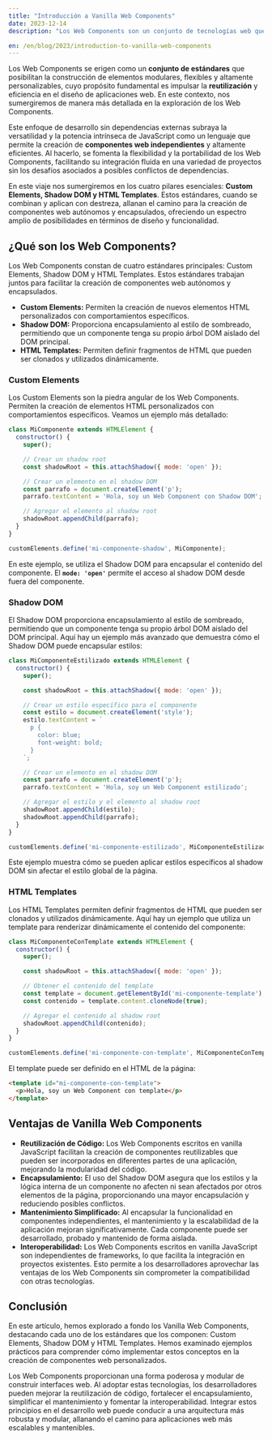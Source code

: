 ```yaml
---
title: "Introducción a Vanilla Web Components"
date: 2023-12-14
description: "Los Web Components son un conjunto de tecnologías web que permiten la creación de elementos reutilizables y personalizables para interfaces de usuario. En este artículo, exploraremos específicamente los Web Components escritos en vanilla JavaScript, sin depender de ningún framework o biblioteca adicional."

en: /en/blog/2023/introduction-to-vanilla-web-components
---
```


Los Web Components se erigen como un **conjunto de estándares** que posibilitan la construcción de elementos modulares, flexibles y altamente personalizables, cuyo propósito fundamental es impulsar la **reutilización** y eficiencia en el diseño de aplicaciones web. En este contexto, nos sumergiremos de manera más detallada en la exploración de los Web Components.

Este enfoque de desarrollo sin dependencias externas subraya la versatilidad y la potencia intrínseca de JavaScript como un lenguaje que permite la creación de **componentes web independientes** y altamente eficientes. Al hacerlo, se fomenta la flexibilidad y la portabilidad de los Web Components, facilitando su integración fluida en una variedad de proyectos sin los desafíos asociados a posibles conflictos de dependencias.

En este viaje nos sumergiremos en los cuatro pilares esenciales: **Custom Elements, Shadow DOM y HTML Templates**. Estos estándares, cuando se combinan y aplican con destreza, allanan el camino para la creación de componentes web autónomos y encapsulados, ofreciendo un espectro amplio de posibilidades en términos de diseño y funcionalidad.

## ¿Qué son los Web Components?

Los Web Components constan de cuatro estándares principales: Custom Elements, Shadow DOM y HTML Templates. Estos estándares trabajan juntos para facilitar la creación de componentes web autónomos y encapsulados.

- **Custom Elements:** Permiten la creación de nuevos elementos HTML personalizados con comportamientos específicos.
- **Shadow DOM:** Proporciona encapsulamiento al estilo de sombreado, permitiendo que un componente tenga su propio árbol DOM aislado del DOM principal.
- **HTML Templates:** Permiten definir fragmentos de HTML que pueden ser clonados y utilizados dinámicamente.

### Custom Elements

Los Custom Elements son la piedra angular de los Web Components. Permiten la creación de elementos HTML personalizados con comportamientos específicos. Veamos un ejemplo más detallado:

```jsx
class MiComponente extends HTMLElement {
  constructor() {
    super();

    // Crear un shadow root
    const shadowRoot = this.attachShadow({ mode: 'open' });

    // Crear un elemento en el shadow DOM
    const parrafo = document.createElement('p');
    parrafo.textContent = 'Hola, soy un Web Component con Shadow DOM';

    // Agregar el elemento al shadow root
    shadowRoot.appendChild(parrafo);
  }
}

customElements.define('mi-componente-shadow', MiComponente);
```

En este ejemplo, se utiliza el Shadow DOM para encapsular el contenido del componente. El **`mode: 'open'`** permite el acceso al shadow DOM desde fuera del componente.

### Shadow DOM

El Shadow DOM proporciona encapsulamiento al estilo de sombreado, permitiendo que un componente tenga su propio árbol DOM aislado del DOM principal. Aquí hay un ejemplo más avanzado que demuestra cómo el Shadow DOM puede encapsular estilos:

```jsx
class MiComponenteEstilizado extends HTMLElement {
  constructor() {
    super();

    const shadowRoot = this.attachShadow({ mode: 'open' });

    // Crear un estilo específico para el componente
    const estilo = document.createElement('style');
    estilo.textContent = `
      p {
        color: blue;
        font-weight: bold;
      }
    `;

    // Crear un elemento en el shadow DOM
    const parrafo = document.createElement('p');
    parrafo.textContent = 'Hola, soy un Web Component estilizado';

    // Agregar el estilo y el elemento al shadow root
    shadowRoot.appendChild(estilo);
    shadowRoot.appendChild(parrafo);
  }
}

customElements.define('mi-componente-estilizado', MiComponenteEstilizado);
```

Este ejemplo muestra cómo se pueden aplicar estilos específicos al shadow DOM sin afectar el estilo global de la página.

### HTML Templates

Los HTML Templates permiten definir fragmentos de HTML que pueden ser clonados y utilizados dinámicamente. Aquí hay un ejemplo que utiliza un template para renderizar dinámicamente el contenido del componente:

```jsx
class MiComponenteConTemplate extends HTMLElement {
  constructor() {
    super();

    const shadowRoot = this.attachShadow({ mode: 'open' });

    // Obtener el contenido del template
    const template = document.getElementById('mi-componente-template');
    const contenido = template.content.cloneNode(true);

    // Agregar el contenido al shadow root
    shadowRoot.appendChild(contenido);
  }
}

customElements.define('mi-componente-con-template', MiComponenteConTemplate);
```

El template puede ser definido en el HTML de la página:

```html
<template id="mi-componente-con-template">
  <p>Hola, soy un Web Component con template</p>
</template>
```

## Ventajas de Vanilla Web Components

- **Reutilización de Código:** Los Web Components escritos en vanilla JavaScript facilitan la creación de componentes reutilizables que pueden ser incorporados en diferentes partes de una aplicación, mejorando la modularidad del código.
- **Encapsulamiento:** El uso del Shadow DOM asegura que los estilos y la lógica interna de un componente no afecten ni sean afectados por otros elementos de la página, proporcionando una mayor encapsulación y reduciendo posibles conflictos.
- **Mantenimiento Simplificado:** Al encapsular la funcionalidad en componentes independientes, el mantenimiento y la escalabilidad de la aplicación mejoran significativamente. Cada componente puede ser desarrollado, probado y mantenido de forma aislada.
- **Interoperabilidad:** Los Web Components escritos en vanilla JavaScript son independientes de frameworks, lo que facilita la integración en proyectos existentes. Esto permite a los desarrolladores aprovechar las ventajas de los Web Components sin comprometer la compatibilidad con otras tecnologías.

## Conclusión

En este artículo, hemos explorado a fondo los Vanilla Web Components, destacando cada uno de los estándares que los componen: Custom Elements, Shadow DOM y HTML Templates. Hemos examinado ejemplos prácticos para comprender cómo implementar estos conceptos en la creación de componentes web personalizados.

Los Web Components proporcionan una forma poderosa y modular de construir interfaces web. Al adoptar estas tecnologías, los desarrolladores pueden mejorar la reutilización de código, fortalecer el encapsulamiento, simplificar el mantenimiento y fomentar la interoperabilidad. Integrar estos principios en el desarrollo web puede conducir a una arquitectura más robusta y modular, allanando el camino para aplicaciones web más escalables y mantenibles.
